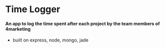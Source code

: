 # Time Logger
#### An app to log the time spent after each project by the team members of 4marketing

- built on express, node, mongo, jade